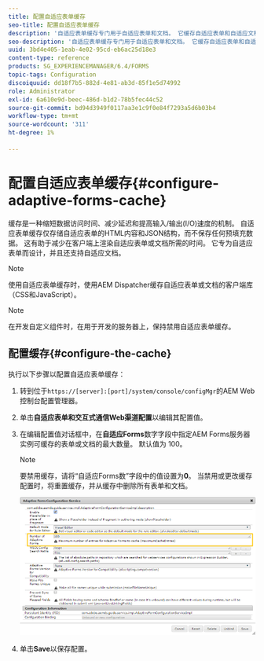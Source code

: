 ```yaml
---
title: 配置自适应表单缓存
seo-title: 配置自适应表单缓存
description: '自适应表单缓存专门用于自适应表单和文档。 它缓存自适应表单和自适应文档，以缩短在客户端上呈现自适应表单或文档所需的时间。 '
seo-description: '自适应表单缓存专门用于自适应表单和文档。 它缓存自适应表单和自适应文档，以缩短在客户端上呈现自适应表单或文档所需的时间。 '
uuid: 3bd4e405-1eab-4e02-95cd-eb6ac25d18e3
content-type: reference
products: SG_EXPERIENCEMANAGER/6.4/FORMS
topic-tags: Configuration
discoiquuid: dd18f7b5-882d-4e81-ab3d-85f1e5d74992
role: Administrator
exl-id: 6a610e9d-beec-486d-b1d2-78b5fec44c52
source-git-commit: bd94d3949f0117aa3e1c9f0e84f7293a5d6b03b4
workflow-type: tm+mt
source-wordcount: '311'
ht-degree: 1%

---
```


# 配置自适应表单缓存{#configure-adaptive-forms-cache}

缓存是一种缩短数据访问时间、减少延迟和提高输入/输出(I/O)速度的机制。 自适应表单缓存仅存储自适应表单的HTML内容和JSON结构，而不保存任何预填充数据。 这有助于减少在客户端上渲染自适应表单或文档所需的时间。 它专为自适应表单而设计，并且还支持自适应文档。

>[!NOTE]
>
>使用自适应表单缓存时，使用AEM Dispatcher缓存自适应表单或文档的客户端库（CSS和JavaScript）。

>[!NOTE]
>
>在开发自定义组件时，在用于开发的服务器上，保持禁用自适应表单缓存。

## 配置缓存{#configure-the-cache}

执行以下步骤以配置自适应表单缓存：

1. 转到位于`https://[server]:[port]/system/console/configMgr`的AEM Web控制台配置管理器。
1. 单击&#x200B;**自适应表单和交互式通信Web渠道配置**&#x200B;以编辑其配置值。
1. 在编辑配置值对话框中，在&#x200B;**自适应Forms**&#x200B;数字字段中指定AEM Forms服务器实例可缓存的表单或文档的最大数量。 默认值为 100。

   >[!NOTE]
   >
   >要禁用缓存，请将“自适应Forms数”字段中的值设置为&#x200B;**0**。 当禁用或更改缓存配置时，将重置缓存，并从缓存中删除所有表单和文档。

   ![自适应表单HTML缓存的配置对话框](assets/cache-configuration-edit.png)

1. 单击&#x200B;**Save**&#x200B;以保存配置。
